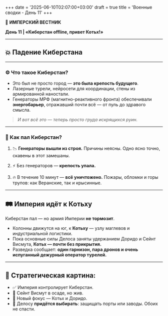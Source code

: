 +++
date = '2025-06-10T02:07:00+03:00'
draft = true
title = 'Военные сводки - День 11'
+++


📜 **ИМПЕРСКИЙ ВЕСТНИК**

**День 11 | «Киберстан offline, привет Котьх!»**

---

## 💥 **Падение Киберстана**

---

### ⚙️ Что такое Киберстан?

* Это был не просто город — **это была крепость будущего**.
* Лазерные турели, нейросети для координации, стены из армированной наностали.
* Генераторы МРФ (магнитно-реактивного фронта) обеспечивали **энергобарьер**, отражавший почти всё — от пуль до здравого смысла.

> *И вот всё это — теперь просто груда искрящихся руин.*

---

### 🧨 Как пал Киберстан?

1. 📉 **Генераторы вышли из строя.** Причины неясны. Одно ясно точно, скавены в этот замешаны.

2. ⚡ Без генераторов — **крепость упала.**

3. 🔥 В течение 10 минут — **всё уничтожено.** Пожары, обломки и горы трупов: как Веранские, так и крысинные.

---

## 🛤 **Империя идёт к Котьху**

Киберстан пал — но армия Империи **не тормозит**.

* Колонны движутся на юг, к **Котьху** — узлу маглевов и индустриальной логистики.
* Пока основные силы Делоса заняты удержанием Доридо и Сейнт Висмута, **Котьх — почти без прикрытия.**
* Разведка сообщает: **один гарнизон, пара дронов и очень испуганный дежурный оператор турелей.**

---

## 🧩 Стратегическая картина:

* ✅ Империя контролирует Киберстан.
* 🔄 Сейнт Висмут в осаде, но жив.
* 🎯 Новый фокус — Котьх и Доридо.
* 🧨 Делосу **придётся выбирать**: защищать порты или заводы. Обоих не спасти.
